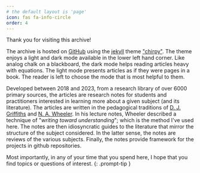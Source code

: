 ```yaml
---
# the default layout is 'page'
icon: fas fa-info-circle
order: 4
---
```


Thank you for visiting this archive! 

The archive is hosted on [GitHub](https://github.com) using the [jekyll](https://jekyllrb.com) theme ["chirpy"](https://chirpy.cotes.page). The theme enjoys a light and dark mode available in the lower left hand corner. Like analog chalk on a blackboard, the dark mode helps reading articles heavy with equations. The light mode presents articles as if they were pages in a book. The reader is left to choose the mode that is most helpful to them. 

Developed between 2018 and 2023, from a research library of over 6000 primary sources, the articles are research notes for students and practitioners interested in learning more about a given subject (and its literature). The articles are written in the pedagogical traditions of [D. J. Griffiths](https://en.wikipedia.org/wiki/David_J._Griffiths) and [N. A. Wheeler](https://www.reed.edu/physics/faculty/wheeler/). In his lecture notes, Wheeler described a technique of "*writing toward understanding*"; which is the method I've used here. The notes are then idiosyncratic guides to the literature that mirror the structure of the subject considered. In the latter sense, the notes are reviews of the various subjects.  Finally, the notes provide framework for the projects in github repositories. 

Most importantly, in any of your time that you spend here, I hope that you find topics or questions of interest.
{: .prompt-tip }